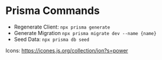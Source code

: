 # Prisma Commands
- Regenerate Client: `npx prisma generate`
- Generate Migration `npx prisma migrate dev --name {name}`
- Seed Data: `npx prisma db seed`


Icons: https://icones.js.org/collection/ion?s=power
